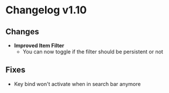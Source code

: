 # Changelog v1.10

## Changes
- **Improved Item Filter**
  - You can now toggle if the filter should be persistent or not

## Fixes
- Key bind won't activate when in search bar anymore